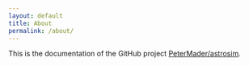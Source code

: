 ```yaml
---
layout: default
title: About
permalink: /about/
---
```


This is the documentation of the GitHub project [PeterMader/astrosim](https://github.com/PeterMader/astrosim).

